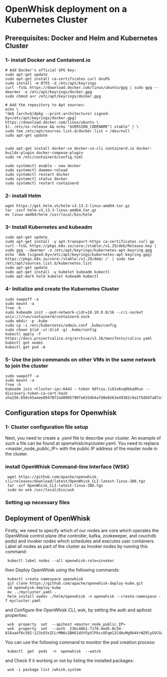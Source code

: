 # OpenWhisk deployment on a Kubernetes Cluster
 ## Prerequisites: Docker and Helm and Kubernetes Cluster
  ### 1- install Docker and Containerd.io
    # Add Docker's official GPG key:
    sudo apt-get update
    sudo apt-get install ca-certificates curl GnuPG 
    sudo install -m 0755 -d /etc/apt/keyrings
    curl -fsSL https://download.docker.com/linux/ubuntu/gpg | sudo gpg --dearmor -o /etc/apt/keyrings/docker.gpg
    sudo chmod a+r /etc/apt/keyrings/docker.gpg
    
    # Add the repository to Apt sources:
    echo \
    "deb [arch=$(dpkg --print-architecture) signed-by=/etc/apt/keyrings/docker.gpg] https://download.docker.com/linux/ubuntu \
    $(. /etc/os-release && echo "$VERSION_CODENAME") stable" | \
    sudo tee /etc/apt/sources.list.d/docker.list > /dev/null
    sudo apt-get update
   

    sudo apt-get install docker-ce docker-ce-cli containerd.io docker-buildx-plugin docker-compose-plugin
    sudo rm /etc/containerd/config.toml

    sudo systemctl enable - now docker
    sudo systemctl daemon-reload
    sudo systemctl restart docker
    sudo systemctl status docker
    sudo systemctl restart containerd

 
### 2- install Helm
    wget https://get.helm.sh/helm-v3.13.3-linux-amd64.tar.gz
    tar -zxvf helm-v3.13.3-linux-amd64.tar.gz
    mv linux-amd64/helm /usr/local/bin/helm

### 3- Install Kubernetes and kubeadm
    sudo apt-get update
    sudo apt-get install -y apt-transport-https ca-certificates curl gp
    curl -fsSL https://pkgs.k8s.io/core:/stable:/v1.29/deb/Release.key | sudo gpg --dearmor -o /etc/apt/keyrings/kubernetes-apt-keyring.gpg
    echo 'deb [signed-by=/etc/apt/keyrings/kubernetes-apt-keyring.gpg] https://pkgs.k8s.io/core:/stable:/v1.29/deb/ /' | sudo tee /etc/apt/sources.list.d/kubernetes.list
    sudo apt-get update
    sudo apt-get install -y kubelet kubeadm kubectl
    sudo apt-mark hold kubelet kubeadm kubectl



### 4- Initialize and create the Kubernetes Cluster
    sudo swapoff -a
    sudo mount -a
    free -h
    sudo kubeadm init --pod-network-cidr=10.10.0.0/16 --cri-socket unix:///run/containerd/containerd.sock
    sudo mkdir -p .kube
    sudo cp -i /etc/kubernetes/admin.conf .kube/config
    sudo chown $(id -u):$(id -g) .kube/config
    kubectl apply -f https://docs.projectcalico.org/archive/v3.16/manifests/calico.yaml
    kubectl get nodes
    kubectl get pod -A
    
 ### 5- Use the join commands on other VMs in the same network to join the cluster
    sudo swapoff -a
    sudo mount -a
    free -h
    kubeadm join <Cluster-ip>:6443 --token 9dfcuu.1i81u6xq8bka0hun --discovery-token-ca-cert-hash sha256:850c65aeee8947072ad0905790fe033db4afd8e0263e49382c9a1f5db97a07a7
   
  ## Configuration steps for Openwhisk
  ### 1- Cluster configuration file setup 
   Next, you need to create a .yaml file to describe your cluster. An example of such a file can be found at openwhisk/mycluster.yaml. You need to replace <master_node_public_IP> with the public IP address of the master node in the cluster.  

### install OpenWhisk Command-line Interface (WSK)

     wget https://github.com/apache/openwhisk-cli/releases/download/latest/OpenWhisk_CLI-latest-linux-386.tgz
     tar -xvf OpenWhisk_CLI-latest-linux-386.tgz
     sudo mv wsk /usr/local/bin/wsk

### Setting up necessary files

## Deployment of OpenWhisk
 Firstly, we need to specify which of our nodes are core which operates the OpenWhisk control plane (the controller, kafka, zookeeeper, and couchdb pods) and invoker nodes which schedules and executes user containers.
 Label all nodes as part of the cluster as Invoker nodes by running this command:
 
     kubectl label nodes --all openwhisk-role=invoker
 then Deploy OpenWhisk using the following commands:
 
     kubectl create namespace openwhisk
     git clone https://github.com/apache/openwhisk-deploy-kube.git
     cd openwhisk-deploy-kube
     mv ../mycluster.yaml .
     helm install owdev ./helm/openwhisk -n openwhisk --create-namespace -f mycluster.yaml

 and Configure the OpenWhisk CLI, wsk, by setting the auth and apihost properties:
 
     wsk  property  set  --apihost <master_node_public_IP>
     wsk  property  set  --auth  23bc46b1-71f6-4ed5-8c54-816aa4f8c502:123zO3xZCLrMN6v2BKK1dXYFpXlPkccOFqm12CdAsMgRU4VrNZ9lyGVCGuMDGIwP

You can use the following command to monitor the pod creation process:

     kubectl  get  pods  -n  openwhisk  --watch
    
and  Check if it working or not by listing the installed packages:

     wsk -i package list /whisk.system
